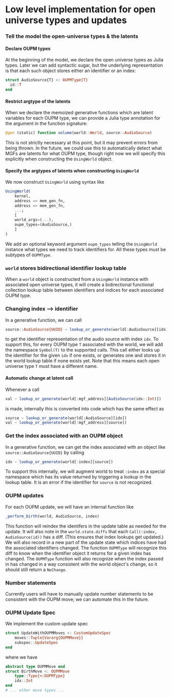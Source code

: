 # Low level implementation for open universe types and updates

### Tell the model the open-universe types & the latents

#### Declare OUPM types

At the beginning of the model, we declare the open universe types as Julia types.
Later we can add syntactic sugar, but the underlying representation is that
each such object stores either an identifier or an index:
```julia
struct AudioSource{T} <: OUPMType{T}
  id::T
end
```

#### Restrict argtype of the latents

When we declare the memoized generative functions which are latent variables
for each OUPM type, we can provide a Julia type annotation for the argument
in the function signature:

```julia
@gen (static) function volume(world::World, source::AudioSource)
```

This is not strictly necessary at this point, but it may prevent errors
from being thrown.  In the future, we could use this to automatically detect
what MGFs are latents for what OUPM type, though right now we
will specify this explicitly when constructing the `UsingWorld` object.

#### Specify the argtypes of latents when constructing `UsingWorld`

We now construct `UsingWorld` using syntax like
```julia
UsingWorld(
    kernel,
    address => mem_gen_fn,
    address => mem_gen_fn,
    ...;
    [
    world_args=(...),
    oupm_types=(AudioSource,)
    ]
)
```
We add an optional keyword argument `oupm_types` telling the `UsingWorld`
instance what types we need to track identifiers for.  All these types
must be subtypes of `OUPMType`.

### `world` stores bidirectional identifier lookup table
When a `world` object is constructed from a `UsingWorld` instance
with associated open universe types, it will create a bidirectional
functional collection lookup table between identifiers and indices
for each associated OUPM type.

### Changing index --> identifier

In a generative function, we can call
```julia
source::AudioSource{UUID} ~ lookup_or_generate(world[:AudioSource][idx])
```
to get the identifier representation of the audio source with index `idx`.
To support this, for every OUPM type `T` associated with the world, we will
add the namespace `Symbol(T)` to the supported calls.  This call
either looks up the identifier for the given `idx` if one exists, or
generates one and stores it in the world lookup table if none exists yet.
Note that this means each open universe type `T` must have a different name.

#### Automatic change at latent call

Whenever a call
```julia
val ~ lookup_or_generate(world[:mgf_address][AudioSource(idx::Int)])
```
is made, internally this is converted into code which has the same effect as
```julia
source ~ lookup_or_generate(world[:AudioSource][idx])
val ~ lookup_or_generate(world[:mgf_address][source])
```

### Get the index associated with an OUPM object
In a generative function, we can get the index associated with
an object like `source::AudioSource{UUID}` by calling
```julia
idx ~ lookup_or_generate(world[:index][source])
```

To support this internally, we will augment world to
treat `:index` as a special namespace which has its value returned by triggering
a lookup in the lookup table.  It is an error if the identifier for
`source` is not recognized.

### OUPM updates

For each OUPM update, we will have an internal function like
```julia
_perform_birth(world, AudioSource, index)
```
This function will reindex the identifers in the update table as needed for the update.
It will also note in the `world.state.diffs` that each `Call(:index, AudioSource(id))`
has a diff.  (This ensures that index lookups get updated.)
We will also record in a new part of the update state which indices have had the associated
identifiers changed.  The function `OUPMType` will recognize this diff to know
when the identifier object it returns for a given index has changed.
The `OUPMType` function will also recognize when the index passed in has changed
in a way consistent with the world object's change, so it should still return a `NoChange`.

### Number statements
Currently users will have to manually update number statements
to be consistent with the OUPM move; we can automate this in the future.

### OUPM Update Spec
We implement the custom update spec
```julia
struct UpdateWithOUPMMoves <: CustomUpdateSpec
    moves::Tuple{Vararg{OUPMMove}}
    subspec::UpdateSpec
end
```
where we have
```julia
abstract type OUPMMove end
struct BirthMove <: OUPMMove
    type::Type{<:OUPMType}
    idx::Int
end
# ... other move types ...
```
